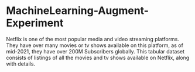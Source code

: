 # MachineLearning-Augment-Experiment
 Netflix is one of the most popular media and video streaming platforms. They have over many movies or tv shows available on this platform, as of mid-2021, they have over 200M Subscribers globally. This tabular dataset consists of listings of all the movies and tv shows available on Netflix, along with details.
